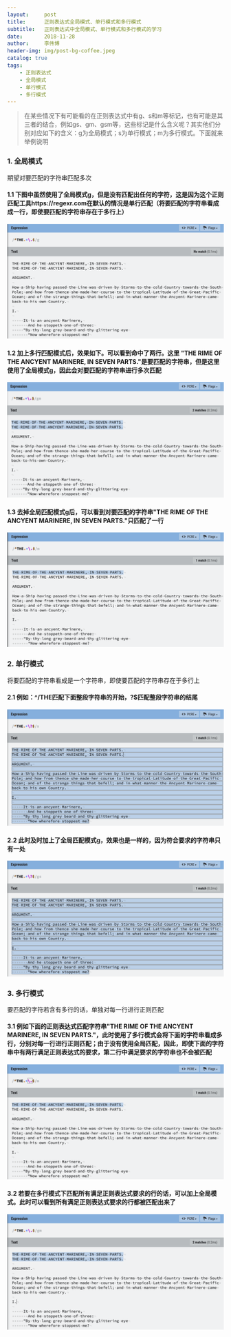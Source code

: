 ```yaml
---
layout:     post
title:      正则表达式全局模式、单行模式和多行模式
subtitle:   正则表达式中全局模式、单行模式和多行模式的学习
date:       2018-11-28
author:     李伟博
header-img: img/post-bg-coffee.jpeg
catalog: true
tags:
    - 正则表达式 
    - 全局模式 
    - 单行模式 
    - 多行模式
---
```


> 在某些情况下有可能看的在正则表达式中有g、s和m等标记，也有可能是其三者的结合，例如gs、gm、gsm等，这些标记是什么含义呢？其实他们分别对应如下的含义：g为全局模式；s为单行模式；m为多行模式。下面就来举例说明

### 1. 全局模式

期望对要匹配的字符串匹配多次

#### 1.1 下图中虽然使用了全局模式g，但是没有匹配出任何的字符，这是因为这个正则匹配工具https://regexr.com在默认的情况是单行匹配（将要匹配的字符串看成成一行，即使要匹配的字符串存在于多行上）

![](https://github.com/kinggggg/kinggggg.github.io/blob/master/img/%E6%AD%A3%E5%88%99%E8%A1%A8%E8%BE%BE%E5%BC%8F-%E5%85%A8%E5%B1%80%E6%A8%A1%E5%BC%8F-01.png)

#### 1.2 加上多行匹配模式后，效果如下。可以看到命中了两行。这里 "THE RIME OF THE ANCYENT MARINERE, IN SEVEN PARTS."是要匹配的字符串，但是这里使用了全局模式g，因此会对要匹配的字符串进行多次匹配

![](../img/正则表达式-全局模式-02.png)

#### 1.3 去掉全局匹配模式g后，可以看到对要匹配的字符串"THE RIME OF THE ANCYENT MARINERE, IN SEVEN PARTS."只匹配了一行

![](../img/正则表达式-全局模式-03.png)

### 2. 单行模式
将要匹配的字符串看成是一个字符串，即使要匹配的字符串存在于多行上

#### 2.1 例如：^/THE匹配下面整段字符串的开始，\?$匹配整段字符串的结尾

![](../img/正则表达式-单行模式-01.png)

#### 2.2 此时及时加上了全局匹配模式g，效果也是一样的，因为符合要求的字符串只有一处

![](../img/正则表达式-单行模式-02.png)

### 3. 多行模式
要匹配的字符若含有多行的话，单独对每一行进行正则匹配

#### 3.1 例如下面的正则表达式匹配字符串"THE RIME OF THE ANCYENT MARINERE, IN SEVEN PARTS."，此时使用了多行模式会将下面的字符串看成多行，分别对每一行进行正则匹配；由于没有使用全局匹配，因此，即使下面的字符串中有两行满足正则表达式的要求，第二行中满足要求的字符串也不会被匹配

![](../img/正则表达式-多行模式-01.png)

#### 3.2 若要在多行模式下匹配所有满足正则表达式要求的行的话，可以加上全局模式。此时可以看到所有满足正则表达式要求的行都被匹配出来了

![](../img/正则表达式-多行模式-02.png)
